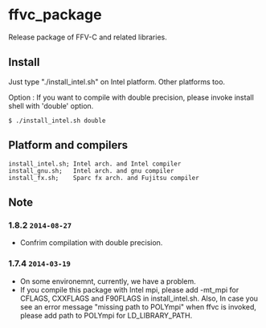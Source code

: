 # ffvc_package

Release package of FFV-C and related libraries.


## Install
Just type "./install_intel.sh" on Intel platform. Other platforms too.

Option : If you want to compile with double precision, please invoke install shell with 'double' option.
	
	$ ./install_intel.sh double



## Platform and compilers
	install_intel.sh; Intel arch. and Intel compiler
	install_gnu.sh;   Intel arch. and gnu compiler
	install_fx.sh;    Sparc fx arch. and Fujitsu compiler



## Note

### 1.8.2  `2014-08-27`
- Confrim compilation with double precision.

### 1.7.4  `2014-03-19`
- On some environemnt, currently, we have a problem.
- If you compile this package with Intel mpi, please add -mt_mpi for CFLAGS, CXXFLAGS and F90FLAGS in install_intel.sh. Also, In case you see an error message "missing path to POLYmpi" when ffvc is invoked, please add path to POLYmpi for LD_LIBRARY_PATH.
